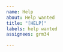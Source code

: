 ```yaml
---
name: Help
about: Help wanted
title: "[HELP]"
labels: help wanted
assignees: grm34

---
```


<!-- Please search existing issues to avoid creating duplicates. -->
